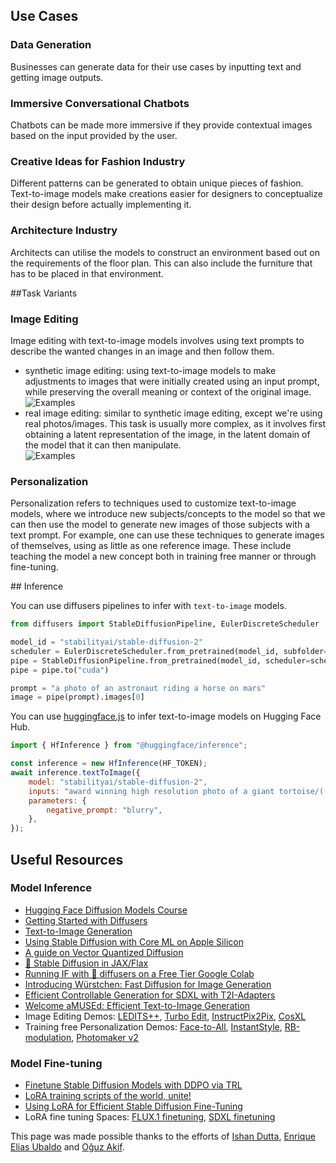 ## Use Cases

### Data Generation

Businesses can generate data for their use cases by inputting text and getting image outputs.

### Immersive Conversational Chatbots

Chatbots can be made more immersive if they provide contextual images based on the input provided by the user.

### Creative Ideas for Fashion Industry

Different patterns can be generated to obtain unique pieces of fashion. Text-to-image models make creations easier for designers to conceptualize their design before actually implementing it.

### Architecture Industry

Architects can utilise the models to construct an environment based out on the requirements of the floor plan. This can also include the furniture that has to be placed in that environment.

##Task Variants

### Image Editing

Image editing with text-to-image models involves using text prompts to describe the wanted changes in an image and then follow them. 

- synthetic image editing: using text-to-image models to make adjustments to images that were initially created using an input prompt, while preserving the overall meaning or context of the original image.
![Examples](https://datasets-server.huggingface.co/assets/diffusers/diffusers-images-docs/--/b20ecaa3f61372174c854e09fc856fdcce6f8494/--/default/train/0/image/image.png?Expires=1725455983&Signature=ykj3EnAENI6goXc7qI2Toq~P8P5IdS1DqNbSfH8vhgrdwaJoGH2cUbXWRgVAndhrHvRjrTTcU3YOyoExnot7zEhauyUEcqr-evRHDmGgfar52uEmfLbLCtNAcRK9Q85QOifupIH-X9x3rBUM03B0RIkHuto6wwRBAHireqr7QcD8hYRaNzACXrTbt-U7wHosZS8R1pdc3FDt7fDc3Qwh8XL0YoJqAoK8X8JnZEXIWTfGnCpygPBDbseDlYEzegGKzClAUgigQbomUk733VNtB3ol396uYkHCcjqjtgdhtEfAWQz-xM4eAhHpI~YEn7RQqRjB0RD0bPd1nHRU0wGUqA__&Key-Pair-Id=K3EI6M078Z3AC3)
- real image editing: similar to synthetic image editing, except we're using real photos/images. This task is usually more complex, as it involves first obtaining a latent representation of the image, in the latent domain of the model that it can then manipulate.  
![Examples](https://datasets-server.huggingface.co/assets/diffusers/diffusers-images-docs/--/default/train/1/image/image.jpg?Expires=1725453082&Signature=MOCeELTChydgLRZT9ws8owCraSVrdcm6c7Vlnsi23rJ1Ocigl6gjRtXwmjVDCKuG2fB6Hw0Tmn8ZR0M7FPiA2fXpSuPEW4iJMoeQNiNCtkSSjjDisDXbBSRXW1TXJ-Z2c~VoJ4lmmeUdFpyFZ9W~BlI6r2xQLltfU400XKPe~UgE-vJ~xr9ni8zZmyYt1kVtV9Et~EBzWCQkKc2DO9gI9HnEg9z2hxDHp8Bak0HBRARM4ObhRYxieWqO4hOg1HVk4LSt2E8emIuDmhPUU4v8L097yFcI4D6JeoyNNn0q6nKQZqAZIzwP8iiLqqhSv~mJsO7YGnQck1-bzA~gAiVMpg__&Key-Pair-Id=K3EI6M078Z3AC3)

### Personalization
Personalization refers to techniques used to customize text-to-image models, where we introduce new subjects/concepts to the model so that we can then use the model to generate new images of those subjects with a text prompt. 
For example, one can use these techniques to generate images of themselves, using as little as one reference image.
These include teaching the model a new concept both in training free manner or through fine-tuning.


## Inference

You can use diffusers pipelines to infer with `text-to-image` models.

```python
from diffusers import StableDiffusionPipeline, EulerDiscreteScheduler

model_id = "stabilityai/stable-diffusion-2"
scheduler = EulerDiscreteScheduler.from_pretrained(model_id, subfolder="scheduler")
pipe = StableDiffusionPipeline.from_pretrained(model_id, scheduler=scheduler, torch_dtype=torch.float16)
pipe = pipe.to("cuda")

prompt = "a photo of an astronaut riding a horse on mars"
image = pipe(prompt).images[0]
```

You can use [huggingface.js](https://github.com/huggingface/huggingface.js) to infer text-to-image models on Hugging Face Hub.

```javascript
import { HfInference } from "@huggingface/inference";

const inference = new HfInference(HF_TOKEN);
await inference.textToImage({
	model: "stabilityai/stable-diffusion-2",
	inputs: "award winning high resolution photo of a giant tortoise/((ladybird)) hybrid, [trending on artstation]",
	parameters: {
		negative_prompt: "blurry",
	},
});
```

## Useful Resources

### Model Inference

- [Hugging Face Diffusion Models Course](https://github.com/huggingface/diffusion-models-class)
- [Getting Started with Diffusers](https://huggingface.co/docs/diffusers/index)
- [Text-to-Image Generation](https://huggingface.co/docs/diffusers/using-diffusers/conditional_image_generation)
- [Using Stable Diffusion with Core ML on Apple Silicon](https://huggingface.co/blog/diffusers-coreml)
- [A guide on Vector Quantized Diffusion](https://huggingface.co/blog/vq-diffusion)
- [🧨 Stable Diffusion in JAX/Flax](https://huggingface.co/blog/stable_diffusion_jax)
- [Running IF with 🧨 diffusers on a Free Tier Google Colab](https://huggingface.co/blog/if)
- [Introducing Würstchen: Fast Diffusion for Image Generation](https://huggingface.co/blog/wuerstchen)
- [Efficient Controllable Generation for SDXL with T2I-Adapters](https://huggingface.co/blog/t2i-sdxl-adapters)
- [Welcome aMUSEd: Efficient Text-to-Image Generation](https://huggingface.co/blog/amused)
- Image Editing Demos: [LEDITS++](https://huggingface.co/spaces/editing-images/leditsplusplus), [Turbo Edit](https://huggingface.co/spaces/turboedit/turbo_edit), [InstructPix2Pix](https://huggingface.co/spaces/timbrooks/instruct-pix2pix), [CosXL](https://huggingface.co/spaces/multimodalart/cosxl)
- Training free Personalization Demos: [Face-to-All](https://huggingface.co/spaces/multimodalart/face-to-all), [InstantStyle](https://huggingface.co/spaces/InstantX/InstantStyle), [RB-modulation](https://huggingface.co/spaces/fffiloni/RB-Modulation), [Photomaker v2](https://huggingface.co/spaces/TencentARC/PhotoMaker-V2)
### Model Fine-tuning

- [Finetune Stable Diffusion Models with DDPO via TRL](https://huggingface.co/blog/pref-tuning)
- [LoRA training scripts of the world, unite!](https://huggingface.co/blog/sdxl_lora_advanced_script)
- [Using LoRA for Efficient Stable Diffusion Fine-Tuning](https://huggingface.co/blog/lora)
- LoRA fine tuning Spaces: [FLUX.1 finetuning](https://huggingface.co/spaces/autotrain-projects/train-flux-lora-ease), [SDXL finetuning](https://huggingface.co/spaces/multimodalart/lora-ease)

This page was made possible thanks to the efforts of [Ishan Dutta](https://huggingface.co/ishandutta), [Enrique Elias Ubaldo](https://huggingface.co/herrius) and [Oğuz Akif](https://huggingface.co/oguzakif).
